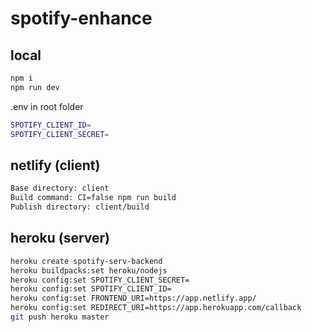# spotify-enhance

## local

```sh
npm i
npm run dev
```

.env in root folder

```sh
SPOTIFY_CLIENT_ID=
SPOTIFY_CLIENT_SECRET=
```

## netlify (client)
```sh
Base directory: client
Build command: CI=false npm run build
Publish directory: client/build
```

## heroku (server)
```sh
heroku create spotify-serv-backend
heroku buildpacks:set heroku/nodejs
heroku config:set SPOTIFY_CLIENT_SECRET=
heroku config:set SPOTIFY_CLIENT_ID=
heroku config:set FRONTEND_URI=https://app.netlify.app/
heroku config:set REDIRECT_URI=https://app.herokuapp.com/callback
git push heroku master
```
